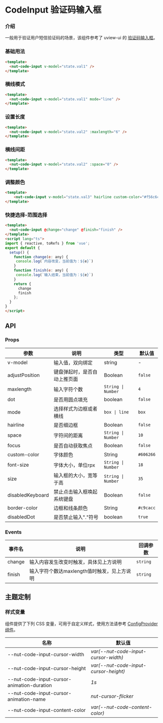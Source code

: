# CodeInput 验证码输入框

### 介绍

一般用于验证用户短信验证码的场景，该组件参考了 uview-ui 的 [验证码输入框](https://www.uviewui.com/components/codeInput.html)。

### 基础用法

```html
<template>
  <nut-code-input v-model="state.val1" />
</template>
```

### 横线模式

```html
<template>
  <nut-code-input v-model="state.val1" mode="line" />
</template>
```

### 设置长度

```html
<template>
  <nut-code-input v-model="state.val2" :maxlength="6" />
</template>
```

### 横线间距

```html
<template>
  <nut-code-input v-model="state.val2" :space="0" />
</template>
```

### 调整颜色

```html
<template>
    <nut-code-input v-model="state.val3" hairline custom-color="#f56c6c" border-color="#f56c6c" />
</template>
```

### 快捷选择-范围选择

```html
<template>
  <nut-code-input @change="change" @finish="finish" />
</template>
<script lang="ts">
import { reactive, toRefs } from 'vue';
export default {
  setup() {
    function change(e: any) {
     console.log(`内容改变，当前值为：${e}`)
    }
    function finish(e: any) {
     console.log(`输入结束，当前值为：${e}`)
    }
    return {
      change
      finish
    };
  }
}
</script>
```

## API

### Props

| 参数              | 说明                                              | 类型            | 默认值          |
|-------------------|---------------------------------------------------|-----------------|-----------------|
| v-model   | 输入值，双向绑定                                          | string         | -           |
| adjustPosition            | 键盘弹起时，是否自动上推页面     | Boolean       | `false`           |
| maxlength          |输入字符个数                                | `String \| Number`         | `4`            |
| dot | 是否用圆点填充                                       | boolean         | `false`           |
| mode             | 选择样式为边框或者横线                                          |    `box \| line`      | `box`      |
| hairline     | 是否细边框  | Boolean            | `false`
| space        | 字符间的距离         | `String \| Number`          | `10`            |
| focus          | 是否自动获取焦点              | Boolean          | `false` |
| custom-color          | 字体颜色               | String          | `#606266` |
| font-size         | 字体大小，单位rpx               | `String \| Number`          | `18` |
| size         | 输入框的大小，宽等于高               | `String \| Number`          | `35` |
| disabledKeyboard          | 禁止点击输入框唤起系统键盘               | Boolean          | `false` |
| border-color          | 边框和线条颜色               | String          | `#c9cacc` |
| disabledDot          | 是否禁止输入"."符号              | boolean          | `true` |

### Events

| 事件名 | 说明                         | 回调参数                     |
|--------|------------------------------|------------------------------|
| change | 输入内容发生改变时触发，具体见上方说明 | `string` |
| finish  | 输入字符个数达maxlength值时触发，见上方说明              |  `string`                          |

## 主题定制

### 样式变量

组件提供了下列 CSS 变量，可用于自定义样式，使用方法请参考 [ConfigProvider 组件](/components/basic/configprovider)。

| 名称                                    | 默认值                     |
| --------------------------------------- | -------------------------- |
| --nut-code-input-cursor-width | _var(--nut-code-input-cursor-width)_   |
| --nut-code-input-cursor-height| _var(--nut-code-input-cursor-height)_   |
| --nut-code-input-cursor-animation-duration| _1s_   |
| --nut-code-input-cursor-animation-name| _nut-cursor-flicker_   |
| --nut-code-input-content-color| _var(--nut-code-content-color)_   |
